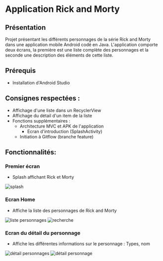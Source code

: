 # Application Rick and Morty


## Présentation
Projet présentant les différents personnages de la série Rick and Morty dans une application mobile Android codé en Java.
L'application comporte deux écrans, la première est une liste complète des personnages et la seconde une description des éléments de cette liste.


## Prérequis


- Installation d'Android Studio



## Consignes respectées : 

- Affichage d'une liste dans un RecyclerView
- Affichage du détail d'un item de la liste
- Fonctions supplémentaires :
  - Architecture MVC et APK de l'application
	- Ecran d'introduction (SplashActivity)
  - Initiation à Gitflow (branche feature)

## Fonctionnalités: 

### Premier écran 

- Splash affichant Rick et Morty

<img src= "Projet/SplashActivity.jpg" alt="splash">

### Ecran Home 

- Affiche la liste des personnages de Rick and Morty

<img src="img_readme/liste_pokemon.png" alt="liste personnages">   <img src="img_readme/recherche.png" alt="recherche">

### Ecran du détail du personnage

- Affiche les différentes informations sur le personnage :
  Types, nom

<img src="img_readme/detail_pokemon.png" alt="détail personnages"> <img src="img_readme/detail_pokemon_2.png" alt="détail personnage"> 






